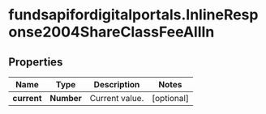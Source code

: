 # fundsapifordigitalportals.InlineResponse2004ShareClassFeeAllIn

## Properties

Name | Type | Description | Notes
------------ | ------------- | ------------- | -------------
**current** | **Number** | Current value. | [optional] 


